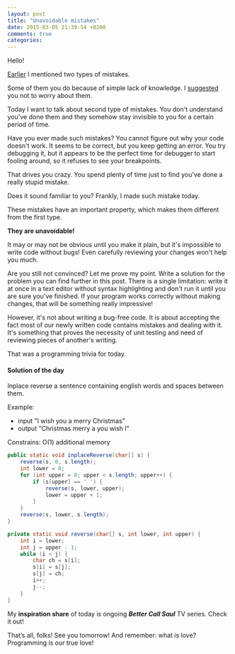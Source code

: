 ```yaml
---
layout: post
title: "Unavoidable mistakes"
date: 2015-03-05 21:39:54 +0200
comments: true
categories: 
---
```


Hello!

[Earlier][1] I mentioned two types of mistakes.

Some of them you do because of simple lack of knowledge. I [suggested][1] you not to worry about them.

Today I want to talk about second type of mistakes. You don't understand you've done them and they somehow stay invisible to you for a certain period of time.

Have you ever made such mistakes? You cannot figure out why your code doesn't work. It seems to be correct, but you keep getting an error. You try debugging it, but it appears to be the perfect time for debugger to start fooling around, so it refuses to see your breakpoints.

That drives you crazy. You spend plenty of time just to find you've done a really stupid mistake.

Does it sound familiar to you? Frankly, I made such mistake today.

These mistakes have an important property, which makes them different from the first type.

**They are unavoidable!**

It may or may not be obvious until you make it plain, but it's impossible to write code without bugs! Even carefully reviewing your changes won't help you much.

Are you still not convinced? Let me prove my point. Write a solution for the problem you can find further in this post. There is a single limitation: write it at once in a text editor without syntax highlighting and don't run it until you are sure you've finished. If your program works correctly without making changes, that will be something really impressive!

However, it's not about writing a bug-free code. It is about accepting the fact most of our newly written code contains mistakes and dealing with it. It's something that proves the necessity of unit testing and need of reviewing pieces of another's writing.

That was a programming trivia for today.

[1]: /blog/2015/03/04/do-it-wrong/

#### Solution of the day

Inplace reverse a sentence containing english words and spaces between them.

Example:

* input "I wish you a merry Christmas"
* output "Christmas merry a you wish I"

Constrains: O(1) additional memory

``` java
public static void inplaceReverse(char[] s) {
    reverse(s, 0, s.length);
    int lower = 0;
    for (int upper = 0; upper < s.length; upper++) {
        if (s[upper] == ' ') {
            reverse(s, lower, upper);
            lower = upper + 1;
        }
    }
    reverse(s, lower, s.length);
}

private static void reverse(char[] s, int lower, int upper) {
    int i = lower;
    int j = upper - 1;
    while (i < j) {
        char ch = s[i];
        s[i] = s[j];
        s[j] = ch;
        i++;
        j--;
    }
}
```

My **inspiration share** of today is ongoing ***Better Call Saul*** TV series. Check it out!

That’s all, folks! See you tomorrow! And remember: what is love? Programming is our true love!
